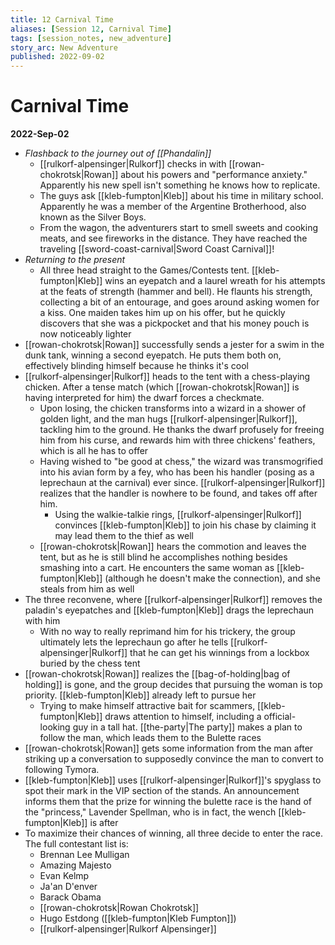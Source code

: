 ```yaml
---
title: 12 Carnival Time
aliases: [Session 12, Carnival Time]
tags: [session_notes, new_adventure]
story_arc: New Adventure
published: 2022-09-02
---
```

# Carnival Time
**2022-Sep-02**

- *Flashback to the journey out of [[Phandalin]]*
	- [[rulkorf-alpensinger|Rulkorf]] checks in with [[rowan-chokrotsk|Rowan]] about his powers and "performance anxiety." Apparently his new spell isn't something he knows how to replicate.
	- The guys ask [[kleb-fumpton|Kleb]] about his time in military school. Apparently he was a member of the Argentine Brotherhood, also known as the Silver Boys.
	- From the wagon, the adventurers start to smell sweets and cooking meats, and see fireworks in the distance. They have reached the traveling [[sword-coast-carnival|Sword Coast Carnival]]!
- *Returning to the present*
	- All three head straight to the Games/Contests tent. [[kleb-fumpton|Kleb]] wins an eyepatch and a laurel wreath for his attempts at the feats of strength (hammer and bell). He flaunts his strength, collecting a bit of an entourage, and goes around asking women for a kiss. One maiden takes him up on his offer, but he quickly discovers that she was a pickpocket and that his money pouch is now noticeably lighter
- [[rowan-chokrotsk|Rowan]] successfully sends a jester for a swim in the dunk tank, winning a second eyepatch. He puts them both on, effectively blinding himself because he thinks it's cool
- [[rulkorf-alpensinger|Rulkorf]] heads to the tent with a chess-playing chicken. After a tense match (which [[rowan-chokrotsk|Rowan]] is having interpreted for him) the dwarf forces a checkmate.
	- Upon losing, the chicken transforms into a wizard in a shower of golden light, and the man hugs [[rulkorf-alpensinger|Rulkorf]], tackling him to the ground. He thanks the dwarf profusely for freeing him from his curse, and rewards him with three chickens' feathers, which is all he has to offer
	- Having wished to "be good at chess," the wizard was transmogrified into his avian form by a fey, who has been his handler (posing as a leprechaun at the carnival) ever since. [[rulkorf-alpensinger|Rulkorf]] realizes that the handler is nowhere to be found, and takes off after him.
		- Using the walkie-talkie rings, [[rulkorf-alpensinger|Rulkorf]] convinces [[kleb-fumpton|Kleb]] to join his chase by claiming it may lead them to the thief as well
	- [[rowan-chokrotsk|Rowan]] hears the commotion and leaves the tent, but as he is still blind he accomplishes nothing besides smashing into a cart. He encounters the same woman as [[kleb-fumpton|Kleb]] (although he doesn't make the connection), and she steals from him as well
- The three reconvene, where [[rulkorf-alpensinger|Rulkorf]] removes the paladin's eyepatches and [[kleb-fumpton|Kleb]] drags the leprechaun with him
	- With no way to really reprimand him for his trickery, the group ultimately lets the leprechaun go after he tells [[rulkorf-alpensinger|Rulkorf]] that he can get his winnings from a lockbox buried by the chess tent
- [[rowan-chokrotsk|Rowan]] realizes the [[bag-of-holding|bag of holding]] is gone, and the group decides that pursuing the woman is top priority. [[kleb-fumpton|Kleb]] already left to pursue her
	- Trying to make himself attractive bait for scammers, [[kleb-fumpton|Kleb]] draws attention to himself, including a official-looking guy in a tall hat. [[the-party|The party]] makes a plan to follow the man, which leads them to the Bulette races
- [[rowan-chokrotsk|Rowan]] gets some information from the man after striking up a conversation to supposedly convince the man to convert to following Tymora.
- [[kleb-fumpton|Kleb]] uses [[rulkorf-alpensinger|Rulkorf]]'s spyglass to spot their mark in the VIP section of the stands. An announcement informs them that the prize for winning the bulette race is the hand of the "princess," Lavender Spellman, who is in fact, the wench [[kleb-fumpton|Kleb]] is after
- To maximize their chances of winning, all three decide to enter the race. The full contestant list is:
	- Brennan Lee Mulligan
	- Amazing Majesto
	- Evan Kelmp
	- Ja'an D'enver
	- Barack Obama
	- [[rowan-chokrotsk|Rowan Chokrotsk]]
	- Hugo Estdong ([[kleb-fumpton|Kleb Fumpton]])
	- [[rulkorf-alpensinger|Rulkorf Alpensinger]]